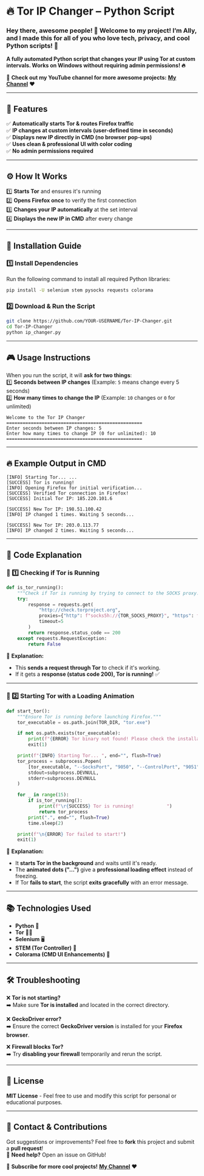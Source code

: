 # 🔥 Tor IP Changer – Python Script

### Hey there, awesome people! 👋 Welcome to my project! I’m **Ally**, and I made this for all of you who love tech, privacy, and cool Python scripts! 🚀

**A fully automated Python script that changes your IP using Tor at custom intervals. Works on Windows without requiring admin permissions! 🔥**  

🔗 **Check out my YouTube channel for more awesome projects:** [**My Channel**](https://www.youtube.com/@Ally-released) ❤️


---

## 📌 Features
✅ **Automatically starts Tor & routes Firefox traffic**  
✅ **IP changes at custom intervals (user-defined time in seconds)**  
✅ **Displays new IP directly in CMD (no browser pop-ups)**  
✅ **Uses clean & professional UI with color coding**  
✅ **No admin permissions required**  

---

## ⚙️ How It Works
1️⃣ **Starts Tor** and ensures it's running  
2️⃣ **Opens Firefox once** to verify the first connection  
3️⃣ **Changes your IP automatically** at the set interval  
4️⃣ **Displays the new IP in CMD** after every change  

---

## 🎯 Installation Guide
### **1️⃣ Install Dependencies**
Run the following command to install all required Python libraries:  
```bash
pip install -U selenium stem pysocks requests colorama
```

### **2️⃣ Download & Run the Script**
```bash
git clone https://github.com/YOUR-USERNAME/Tor-IP-Changer.git
cd Tor-IP-Changer
python ip_changer.py
```

---

## 🎮 Usage Instructions
When you run the script, it will **ask for two things**:  
1️⃣ **Seconds between IP changes** (Example: `5` means change every 5 seconds)  
2️⃣ **How many times to change the IP** (Example: `10` changes or `0` for unlimited)  

```
Welcome to the Tor IP Changer
==================================================
Enter seconds between IP changes: 5
Enter how many times to change IP (0 for unlimited): 10
==================================================
```

---

## 🔥 Example Output in CMD
```
[INFO] Starting Tor... ...
[SUCCESS] Tor is running!
[INFO] Opening Firefox for initial verification...
[SUCCESS] Verified Tor connection in Firefox!
[SUCCESS] Initial Tor IP: 185.220.101.6

[SUCCESS] New Tor IP: 198.51.100.42
[INFO] IP changed 1 times. Waiting 5 seconds...

[SUCCESS] New Tor IP: 203.0.113.77
[INFO] IP changed 2 times. Waiting 5 seconds...
```

---

## 📜 Code Explanation

### **🔹 1️⃣ Checking if Tor is Running**
```python
def is_tor_running():
    """Check if Tor is running by trying to connect to the SOCKS proxy."""
    try:
        response = requests.get(
            "http://check.torproject.org",
            proxies={"http": f"socks5h://{TOR_SOCKS_PROXY}", "https": f"socks5h://{TOR_SOCKS_PROXY}"},
            timeout=5
        )
        return response.status_code == 200
    except requests.RequestException:
        return False
```
📢 **Explanation:**  
- This **sends a request through Tor** to check if it's working.  
- If it gets a **response (status code 200), Tor is running!** ✅  

---

### **🔹 2️⃣ Starting Tor with a Loading Animation**
```python
def start_tor():
    """Ensure Tor is running before launching Firefox."""
    tor_executable = os.path.join(TOR_DIR, "tor.exe")

    if not os.path.exists(tor_executable):
        print(f"{ERROR} Tor binary not found! Please check the installation.")
        exit(1)

    print(f"{INFO} Starting Tor... ", end="", flush=True)
    tor_process = subprocess.Popen(
        [tor_executable, "--SocksPort", "9050", "--ControlPort", "9051"],
        stdout=subprocess.DEVNULL,
        stderr=subprocess.DEVNULL
    )

    for _ in range(15):
        if is_tor_running():
            print(f"\r{SUCCESS} Tor is running!            ")
            return tor_process
        print(".", end="", flush=True)
        time.sleep(2)

    print(f"\n{ERROR} Tor failed to start!")
    exit(1)
```
📢 **Explanation:**  
- It **starts Tor in the background** and waits until it's ready.  
- The **animated dots ("...")** give a **professional loading effect** instead of freezing.  
- If Tor **fails to start**, the script **exits gracefully** with an error message.  

---

## 📚 Technologies Used
- **Python** 🐍  
- **Tor** 🕵️‍♂️  
- **Selenium** 🖥️  
- **STEM (Tor Controller)** 🔄  
- **Colorama (CMD UI Enhancements)** 🎨  

---

## 🛠️ Troubleshooting
❌ **Tor is not starting?**  
➡️ Make sure **Tor is installed** and located in the correct directory.  

❌ **GeckoDriver error?**  
➡️ Ensure the correct **GeckoDriver version** is installed for your **Firefox browser**.  

❌ **Firewall blocks Tor?**  
➡️ Try **disabling your firewall** temporarily and rerun the script.  

---

## 📜 License
**MIT License** - Feel free to use and modify this script for personal or educational purposes.  

---

## 📩 Contact & Contributions
Got suggestions or improvements? Feel free to **fork** this project and submit a **pull request**!  
💬 **Need help?** Open an issue on GitHub!  

🔗 **Subscribe for more cool projects!** [**My Channel**](https://www.youtube.com/@Ally-released) ❤️

